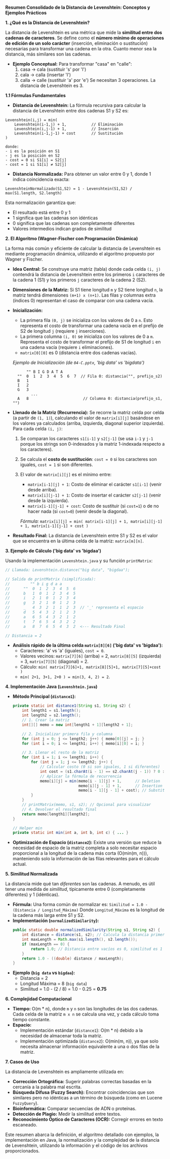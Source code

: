 **Resumen Consolidado de la Distancia de Levenshtein: Conceptos y Ejemplos Prácticos**

**1. ¿Qué es la Distancia de Levenshtein?**

La distancia de Levenshtein es una métrica que mide la **similitud entre dos cadenas de caracteres**. Se define como el **número mínimo de operaciones de edición de un solo carácter** (inserción, eliminación o sustitución) necesarias para transformar una cadena en la otra. Cuanto menor sea la distancia, más similares son las cadenas.

* **Ejemplo Conceptual:** Para transformar "casa" en "calle":
    1.  casa -> cala (sustituir 's' por 'l')
    2.  cala -> calla (insertar 'l')
    3.  calla -> calle (sustituir 'a' por 'e')
        Se necesitan 3 operaciones. La distancia de Levenshtein es 3.

**1.1 Fórmulas Fundamentales**

* **Distancia de Levenshtein:**
La fórmula recursiva para calcular la distancia de Levenshtein entre dos cadenas S1 y S2 es:

```
Levenshtein(i,j) = min(
    Levenshtein(i-1,j) + 1,           // Eliminación
    Levenshtein(i,j-1) + 1,           // Inserción
    Levenshtein(i-1,j-1) + cost       // Sustitución
)

donde:
- i es la posición en S1
- j es la posición en S2
- cost = 0 si S1[i] = S2[j]
- cost = 1 si S1[i] ≠ S2[j]
```

* **Distancia Normalizada:**
Para obtener un valor entre 0 y 1, donde 1 indica coincidencia exacta:

```
LevenshteinNormalizado(S1,S2) = 1 - Levenshtein(S1,S2) / max(S1.length, S2.length)
```

Esta normalización garantiza que:
- El resultado está entre 0 y 1
- 1 significa que las cadenas son idénticas
- 0 significa que las cadenas son completamente diferentes
- Valores intermedios indican grados de similitud

**2. El Algoritmo (Wagner-Fischer con Programación Dinámica)**

La forma más común y eficiente de calcular la distancia de Levenshtein es mediante programación dinámica, utilizando el algoritmo propuesto por Wagner y Fischer.

* **Idea Central:** Se construye una matriz (tabla) donde cada celda `(i, j)` contendrá la distancia de Levenshtein entre los primeros `i` caracteres de la cadena 1 (S1) y los primeros `j` caracteres de la cadena 2 (S2).
* **Dimensiones de la Matriz:** Si S1 tiene longitud `m` y S2 tiene longitud `n`, la matriz tendrá dimensiones `(m+1) x (n+1)`. Las filas y columnas extra (índices 0) representan el caso de comparar con una cadena vacía.

* **Inicialización:**
    * La primera fila `(0, j)` se inicializa con los valores de 0 a `n`. Esto representa el costo de transformar una cadena vacía en el prefijo de S2 de longitud `j` (requiere `j` inserciones).
    * La primera columna `(i, 0)` se inicializa con los valores de 0 a `m`. Representa el costo de transformar el prefijo de S1 de longitud `i` en una cadena vacía (requiere `i` eliminaciones).
    * `matrix[0][0]` es 0 (distancia entre dos cadenas vacías).

  *Ejemplo de Inicialización (de `04-C.pptx`, 'big data' vs 'bigdata')*
    ```
          "" B I G D A T A
      ""  0  1  2  3  4  5  6  7  // Fila 0: distancia("", prefijo_s2)
      B   1
      I   2
      G   3
            ...
      A   8                        // Columna 0: distancia(prefijo_s1, "")
    ```

* **Llenado de la Matriz (Recurrencia):** Se recorre la matriz celda por celda (a partir de `(1, 1)`), calculando el valor de `matrix[i][j]` basándose en los valores ya calculados (arriba, izquierda, diagonal superior izquierda). Para cada celda `(i, j)`:
    1.  Se comparan los caracteres `s1[i-1]` y `s2[j-1]` (se usa `i-1` y `j-1` porque los strings son 0-indexados y la matriz 1-indexada respecto a los caracteres).
    2.  Se calcula el **costo de sustitución**: `cost = 0` si los caracteres son iguales, `cost = 1` si son diferentes.
    3.  El valor de `matrix[i][j]` es el mínimo entre:
        * `matrix[i-1][j] + 1`: Costo de eliminar el carácter `s1[i-1]` (venir desde arriba).
        * `matrix[i][j-1] + 1`: Costo de insertar el carácter `s2[j-1]` (venir desde la izquierda).
        * `matrix[i-1][j-1] + cost`: Costo de sustituir (si `cost=1`) o de no hacer nada (si `cost=0`) (venir desde la diagonal).

        *Fórmula:*
        `matrix[i][j] = min( matrix[i-1][j] + 1, matrix[i][j-1] + 1, matrix[i-1][j-1] + cost )`

* **Resultado Final:** La distancia de Levenshtein entre S1 y S2 es el valor que se encuentra en la última celda de la matriz: `matrix[m][n]`.

**3. Ejemplo de Cálculo ('big data' vs 'bigdaa')**

Usando la implementación `Levenshtein.java` y su función `printMatrix`:

```java
// Llamada: Levenshtein.distance("big data", "bigdaa");

// Salida de printMatrix (simplificada):
//         "" b i g d a a
//      ""  0  1  2  3  4  5  6
//      b   1  0  1  2  3  4  5
//      i   2  1  0  1  2  3  4
//      g   3  2  1  0  1  2  3
//      _   4  3  2  1  1  2  3  // '_' representa el espacio
//      d   5  4  3  2  1  2  3
//      a   6  5  4  3  2  1  2
//      t   7  6  5  4  3  2  2
//      a   8  7  6  5  4  3  2  <--- Resultado Final

// Distancia = 2
```

* **Análisis rápido de la última celda `matrix[8][6]` ('big data' vs 'bigdaa'):**
    * Caracteres: 'a' vs 'a' (iguales), `cost = 0`.
    * Valores vecinos: `matrix[7][6]` (arriba) = 2, `matrix[8][5]` (izquierda) = 3, `matrix[7][5]` (diagonal) = 2.
    * Cálculo: `min( matrix[7][6]+1, matrix[8][5]+1, matrix[7][5]+cost )`
    * `min( 2+1, 3+1, 2+0 ) = min(3, 4, 2) = 2`.

**4. Implementación Java (`Levenshtein.java`)**

* **Método Principal (`distance1`):**
    ```java
    private static int distance1(String s1, String s2) {
        int length1 = s1.length();
        int length2 = s2.length();
        // 1. Crear la matriz
        int[][] memo = new int[length1 + 1][length2 + 1];

        // 2. Inicializar primera fila y columna
        for (int j = 0; j <= length2; j++) { memo[0][j] = j; }
        for (int i = 0; i <= length1; i++) { memo[i][0] = i; }

        // 3. Llenar el resto de la matriz
        for (int i = 1; i <= length1; i++) {
            for (int j = 1; j <= length2; j++) {
                // Calcular costo (0 si son iguales, 1 si diferentes)
                int cost = (s1.charAt(i - 1) == s2.charAt(j - 1)) ? 0 : 1;
                // Aplicar la fórmula de recurrencia
                memo[i][j] = min(memo[i - 1][j] + 1,      // Deletion
                                 memo[i][j - 1] + 1,      // Insertion
                                 memo[i - 1][j - 1] + cost); // Substitution/Match
            }
        }
        // printMatrix(memo, s1, s2); // Opcional para visualizar
        // 4. Devolver el resultado final
        return memo[length1][length2];
    }

    // Helper min
    private static int min(int a, int b, int c) { ... }
    ```
* **Optimización de Espacio (`distance2`):** Existe una versión que reduce la necesidad de espacio de la matriz completa a solo necesitar espacio proporcional a la longitud de la cadena más corta (O(min(m, n))), manteniendo solo la información de las filas relevantes para el cálculo actual.

**5. Similitud Normalizada**

La distancia mide qué tan *diferentes* son las cadenas. A menudo, es útil tener una medida de *similitud*, típicamente entre 0 (completamente diferentes) y 1 (idénticas).

* **Fórmula:** Una forma común de normalizar es:
  `Similitud = 1.0 - (Distancia / Longitud_Máxima)`
  Donde `Longitud_Máxima` es la longitud de la cadena más larga entre S1 y S2.
* **Implementación (`normalizedSimilarity`):**
    ```java
    public static double normalizedSimilarity(String s1, String s2) {
        int distance = distance(s1, s2); // Calcula la distancia primero
        int maxLength = Math.max(s1.length(), s2.length());
        if (maxLength == 0) {
            return 1.0; // Distancia entre vacíos es 0, similitud es 1
        }
        return 1.0 - ((double) distance / maxLength);
    }
    ```
* **Ejemplo (`big data` vs `bigdaa`):**
    * Distancia = 2
    * Longitud Máxima = 8 (`big data`)
    * Similitud = 1.0 - (2 / 8) = 1.0 - 0.25 = **0.75**

**6. Complejidad Computacional**

* **Tiempo:** O(m * n), donde `m` y `n` son las longitudes de las dos cadenas. Cada celda de la matriz `m x n` se calcula una vez, y cada cálculo toma tiempo constante.
* **Espacio:**
    * Implementación estándar (`distance1`): O(m * n) debido a la necesidad de almacenar toda la matriz.
    * Implementación optimizada (`distance2`): O(min(m, n)), ya que solo necesita almacenar información equivalente a una o dos filas de la matriz.

**7. Casos de Uso**

La distancia de Levenshtein es ampliamente utilizada en:

* **Corrección Ortográfica:** Sugerir palabras correctas basadas en la cercanía a la palabra mal escrita.
* **Búsqueda Difusa (Fuzzy Search):** Encontrar coincidencias que son similares pero no idénticas a un término de búsqueda (como en Lucene `FuzzyQuery`).
* **Bioinformática:** Comparar secuencias de ADN o proteínas.
* **Detección de Plagio:** Medir la similitud entre textos.
* **Reconocimiento Óptico de Caracteres (OCR):** Corregir errores en texto escaneado.

Este resumen abarca la definición, el algoritmo detallado con ejemplos, la implementación en Java, la normalización y la complejidad de la distancia de Levenshtein, utilizando la información y el código de los archivos proporcionados.